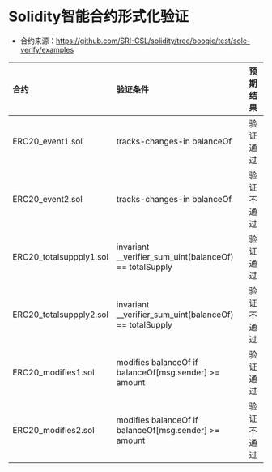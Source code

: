 # Solidity智能合约形式化验证

* 合约来源：https://github.com/SRI-CSL/solidity/tree/boogie/test/solc-verify/examples

|合约|验证条件|预期结果|
|:--|:--|:--|
|ERC20_event1.sol|tracks-changes-in balanceOf|验证通过|
|ERC20_event2.sol|tracks-changes-in balanceOf|验证不通过|
|ERC20_totalsuppply1.sol|invariant __verifier_sum_uint(balanceOf) == totalSupply|验证通过|
|ERC20_totalsuppply2.sol|invariant __verifier_sum_uint(balanceOf) == totalSupply|验证不通过|
|ERC20_modifies1.sol|modifies balanceOf if balanceOf[msg.sender] >= amount|验证通过|
|ERC20_modifies2.sol|modifies balanceOf if balanceOf[msg.sender] >= amount|验证不通过|
